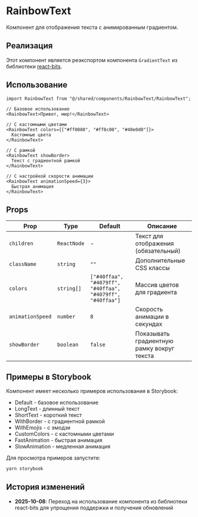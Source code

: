 # RainbowText

Компонент для отображения текста с анимированным градиентом.

## Реализация

Этот компонент является реэкспортом компонента `GradientText` из библиотеки [react-bits](https://github.com/DavidHDev/react-bits).

## Использование

```tsx
import RainbowText from "@/shared/components/RainbowText/RainbowText";

// Базовое использование
<RainbowText>Привет, мир!</RainbowText>

// С кастомными цветами
<RainbowText colors={["#ff0080", "#ff8c00", "#40e0d0"]}>
  Кастомные цвета
</RainbowText>

// С рамкой
<RainbowText showBorder>
  Текст с градиентной рамкой
</RainbowText>

// С настройкой скорости анимации
<RainbowText animationSpeed={3}>
  Быстрая анимация
</RainbowText>
```

## Props

| Prop | Type | Default | Описание |
|------|------|---------|----------|
| `children` | `ReactNode` | - | Текст для отображения (обязательный) |
| `className` | `string` | `""` | Дополнительные CSS классы |
| `colors` | `string[]` | `["#40ffaa", "#4079ff", "#40ffaa", "#4079ff", "#40ffaa"]` | Массив цветов для градиента |
| `animationSpeed` | `number` | `8` | Скорость анимации в секундах |
| `showBorder` | `boolean` | `false` | Показывать градиентную рамку вокруг текста |

## Примеры в Storybook

Компонент имеет несколько примеров использования в Storybook:

- Default - базовое использование
- LongText - длинный текст
- ShortText - короткий текст
- WithBorder - с градиентной рамкой
- WithEmojis - с эмодзи
- CustomColors - с кастомными цветами
- FastAnimation - быстрая анимация
- SlowAnimation - медленная анимация

Для просмотра примеров запустите:

```bash
yarn storybook
```

## История изменений

- **2025-10-08**: Переход на использование компонента из библиотеки react-bits для упрощения поддержки и получения обновлений
